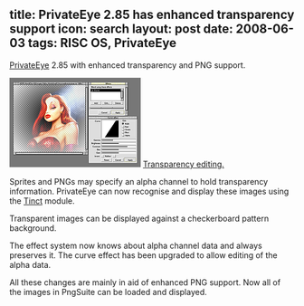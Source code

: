 title: PrivateEye 2.85 has enhanced transparency support
icon: search
layout: post
date: 2008-06-03
tags: RISC OS, PrivateEye
----

[PrivateEye](/risc.os/privateeye.html) 2.85 with enhanced transparency and PNG support.

![PrivateEye 2.85 screenshot.](/software/eyesnap4t.png)
[Transparency editing.](/software/eyesnap4.png)

Sprites and PNGs may specify an alpha channel to hold transparency information. PrivateEye can now recognise and display these images using the [Tinct](http://tinct.net/Downloads/Tinct.aspx) module.

Transparent images can be displayed against a checkerboard pattern background.

The effect system now knows about alpha channel data and always preserves it. The curve effect has been upgraded to allow editing of the alpha data.

All these changes are mainly in aid of enhanced PNG support. Now all of the images in PngSuite can be loaded and displayed.
